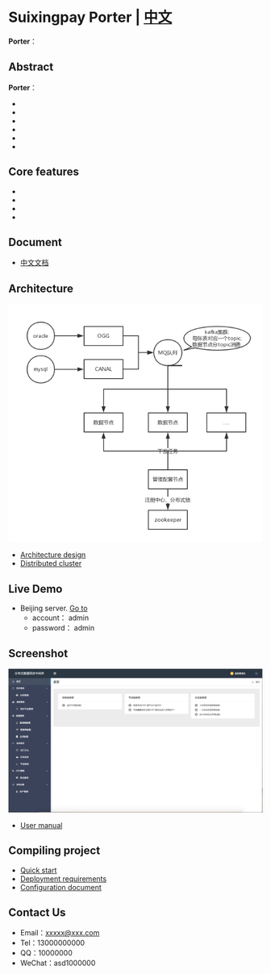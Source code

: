 # Suixingpay Porter | [中文](./README.md)
**Porter**：

## Abstract
**Porter**：

+ 
+ 
+ 
+ 
+ 
+ 

## Core features
+ 
+ 
+ 
+

## Document
+ [中文文档](./doc/document.md)

## Architecture
![Node节点内存模型](./doc/img/架构设计.png)
+ [Architecture design](./doc/architecture.md)
+ [Distributed cluster](./doc/scale.md)

## Live Demo
- Beijing server. [Go to]()
  - account： admin
  - password： admin

## Screenshot
![首页](./doc/img/首页.png)
+ [User manual](./doc/manager_manual.md)

## Compiling project
+ [Quick start](./doc/quick_start.md)
+ [Deployment requirements](./doc/requirement.md)
+ [Configuration document](./doc/profiles.md)

## Contact Us
* Email：xxxxx@xxx.com
* Tel：13000000000
* QQ：10000000
* WeChat：asd1000000


